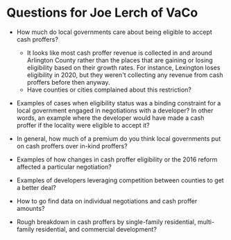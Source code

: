﻿# Questions for Joe Lerch of VaCo

* How much do local governments care about being eligible to accept cash proffers? 
   * It looks like most cash proffer revenue is collected in and around Arlington County rather than the places that are gaining or losing eligibility based on their growth rates. For instance, Lexington loses eligibility in 2020, but they weren't collecting any revenue from cash proffers before then anyway. 
   * Have counties or cities complained about this restriction?










* Examples of cases when eligibility status was a binding constraint for a local government engaged in negotiations with a developer? In other words, an example where the developer would have made a cash proffer if the locality were eligible to accept it?










* In general, how much of a premium do you think local governments put on cash proffers over in-kind proffers? 














* Examples of how changes in cash proffer eligibility or the 2016 reform affected a particular negotiation?










* Examples of developers leveraging competition between counties to get a better deal?








* How to go find data on individual negotiations and cash proffer amounts?










* Rough breakdown in cash proffers by single-family residential, multi-family residential, and commercial development?